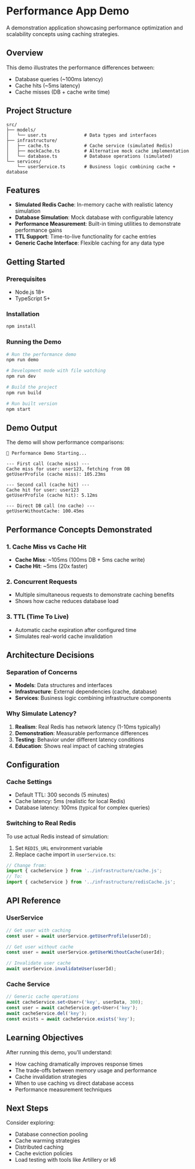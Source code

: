 # Performance App Demo

A demonstration application showcasing performance optimization and scalability concepts using caching strategies.

## Overview

This demo illustrates the performance differences between:
- Database queries (~100ms latency)
- Cache hits (~5ms latency) 
- Cache misses (DB + cache write time)

## Project Structure

```
src/
├── models/
│   └── user.ts              # Data types and interfaces
├── infrastructure/
│   ├── cache.ts             # Cache service (simulated Redis)
│   ├── mockCache.ts         # Alternative mock cache implementation
│   └── database.ts          # Database operations (simulated)
└── services/
    └── userService.ts       # Business logic combining cache + database
```

## Features

- **Simulated Redis Cache**: In-memory cache with realistic latency simulation
- **Database Simulation**: Mock database with configurable latency
- **Performance Measurement**: Built-in timing utilities to demonstrate performance gains
- **TTL Support**: Time-to-live functionality for cache entries
- **Generic Cache Interface**: Flexible caching for any data type

## Getting Started

### Prerequisites

- Node.js 18+
- TypeScript 5+

### Installation

```bash
npm install
```

### Running the Demo

```bash
# Run the performance demo
npm run demo

# Development mode with file watching
npm run dev

# Build the project
npm run build

# Run built version
npm start
```

## Demo Output

The demo will show performance comparisons:

```
🚀 Performance Demo Starting...

--- First call (cache miss) ---
Cache miss for user: user123, fetching from DB
getUserProfile (cache miss): 105.23ms

--- Second call (cache hit) ---
Cache hit for user: user123
getUserProfile (cache hit): 5.12ms

--- Direct DB call (no cache) ---
getUserWithoutCache: 100.45ms
```

## Performance Concepts Demonstrated

### 1. Cache Miss vs Cache Hit
- **Cache Miss**: ~105ms (100ms DB + 5ms cache write)
- **Cache Hit**: ~5ms (20x faster)

### 2. Concurrent Requests
- Multiple simultaneous requests to demonstrate caching benefits
- Shows how cache reduces database load

### 3. TTL (Time To Live)
- Automatic cache expiration after configured time
- Simulates real-world cache invalidation

## Architecture Decisions

### Separation of Concerns
- **Models**: Data structures and interfaces
- **Infrastructure**: External dependencies (cache, database)
- **Services**: Business logic combining infrastructure components

### Why Simulate Latency?
1. **Realism**: Real Redis has network latency (1-10ms typically)
2. **Demonstration**: Measurable performance differences
3. **Testing**: Behavior under different latency conditions
4. **Education**: Shows real impact of caching strategies

## Configuration

### Cache Settings
- Default TTL: 300 seconds (5 minutes)
- Cache latency: 5ms (realistic for local Redis)
- Database latency: 100ms (typical for complex queries)

### Switching to Real Redis
To use actual Redis instead of simulation:

1. Set `REDIS_URL` environment variable
2. Replace cache import in `userService.ts`:
```typescript
// Change from:
import { cacheService } from '../infrastructure/cache.js';
// To:
import { cacheService } from '../infrastructure/redisCache.js';
```

## API Reference

### UserService

```typescript
// Get user with caching
const user = await userService.getUserProfile(userId);

// Get user without cache
const user = await userService.getUserWithoutCache(userId);

// Invalidate user cache
await userService.invalidateUser(userId);
```

### Cache Service

```typescript
// Generic cache operations
await cacheService.set<User>('key', userData, 300);
const user = await cacheService.get<User>('key');
await cacheService.del('key');
const exists = await cacheService.exists('key');
```

## Learning Objectives

After running this demo, you'll understand:
- How caching dramatically improves response times
- The trade-offs between memory usage and performance
- Cache invalidation strategies
- When to use caching vs direct database access
- Performance measurement techniques

## Next Steps

Consider exploring:
- Database connection pooling
- Cache warming strategies
- Distributed caching
- Cache eviction policies
- Load testing with tools like Artillery or k6
